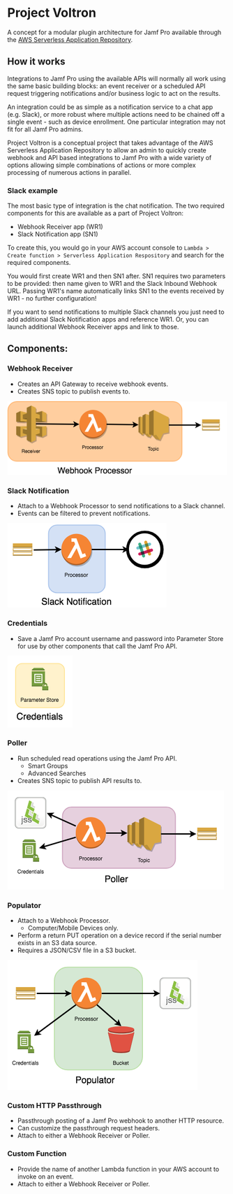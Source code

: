 # Project Voltron

A concept for a modular plugin architecture for Jamf Pro available through the [AWS Serverless Application Repository](https://aws.amazon.com/serverless/serverlessrepo/).

## How it works

Integrations to Jamf Pro using the available APIs will normally all work using the same basic building blocks: an event receiver or a scheduled API request triggering notifications and/or business logic to act on the results.

An integration could be as simple as a notification service to a chat app (e.g. Slack), or more robust where multiple actions need to be chained off a single event - such as device enrollment. One particular integration may not fit for all Jamf Pro admins.

Project Voltron is a conceptual project that takes advantage of the AWS Serverless Application Repository to allow an admin to quickly create webhook and API based integrations to Jamf Pro with a wide variety of options allowing simple combinations of actions or more complex processing of numerous actions in parallel.

### Slack example

The most basic type of integration is the chat notification. The two required components for this are available as a part of Project Voltron:

* Webhook Receiver app (WR1)
* Slack Notification app (SN1)

To create this, you would go in your AWS account console to `Lambda > Create function > Serverless Application Respository` and search for the required components.

You would first create WR1 and then SN1 after. SN1 requires two parameters to be provided: then name given to WR1 and the Slack Inbound Webhook URL. Passing WR1's name automatically links SN1 to the events received by WR1 - no further configuration!

If you want to send notifications to multiple Slack channels you just need to add additional Slack Notification apps and reference WR1. Or, you can launch additional Webhook Receiver apps and link to those.

## Components:

### Webhook Receiver
- Creates an API Gateway to receive webhook events.
- Creates SNS topic to publish events to.

![Component Diagrams](images/WebhookProcessor.png)
    
### Slack Notification
- Attach to a Webhook Processor to send notifications to a Slack channel.
- Events can be filtered to prevent notifications.

![Component Diagrams](images/SlackNotification.png)

### Credentials
- Save a Jamf Pro account username and password into Parameter Store for use by other components that call the Jamf Pro API.

![Component Diagrams](images/Credentials.png)

### Poller
- Run scheduled read operations using the Jamf Pro API.
    + Smart Groups
    + Advanced Searches
- Creates SNS topic to publish API results to.

![Component Diagrams](images/Poller.png)

### Populator
- Attach to a Webhook Processor.
    + Computer/Mobile Devices only.
- Perform a return PUT operation on a device record if the serial number exists in an S3 data source.
- Requires a JSON/CSV file in a S3 bucket.

![Component Diagrams](images/Populator.png)

### Custom HTTP Passthrough
- Passthrough posting of a Jamf Pro webhook to another HTTP resource.
- Can customize the passthrough request headers.
- Attach to either a Webhook Receiver or Poller.

### Custom Function
- Provide the name of another Lambda function in your AWS account to invoke on an event.
- Attach to either a Webhook Receiver or Poller.
